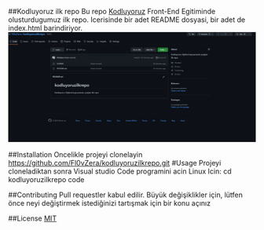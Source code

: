 ##Kodluyoruz ilk repo
Bu repo [Kodluyoruz](https://kodluyoruz.org/tr/kodluyoruz/) Front-End Egitiminde olusturdugumuz ilk repo. Icerisinde bir adet README dosyasi, bir adet de index.html barindiriyor.
![resim](./Screenshot_20221106_122255.png)

##Installation
Oncelikle projeyi clonelayin
https://github.com/Fl0vZera/kodluyoruzilkrepo.git
#Usage
Projeyi cloneladiktan sonra Visual studio Code programini acin
Linux Icin:
cd kodluyoruzilkrepo
code

##Contributing
Pull requestler kabul edilir. Büyük değişiklikler için, lütfen önce neyi değiştirmek istediğinizi tartışmak için bir konu açınız

##License
[MIT](https://choosealicense.com/licenses/mit/)
